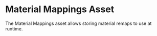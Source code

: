 # Material Mappings Asset
The Material Mappings asset allows storing material remaps to use at runtime.


